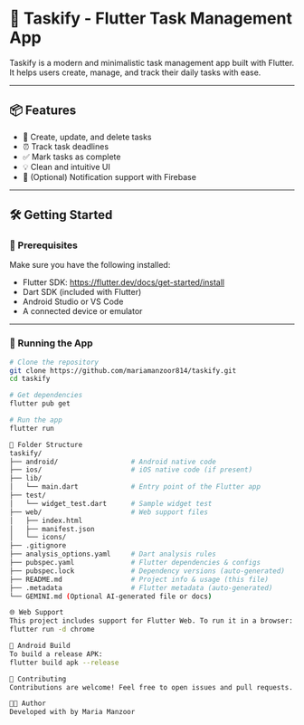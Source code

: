 # 🚀 Taskify - Flutter Task Management App

Taskify is a modern and minimalistic task management app built with Flutter. It helps users create, manage, and track their daily tasks with ease.

---

## 📦 Features

- 📝 Create, update, and delete tasks
- ⏰ Track task deadlines
- ✅ Mark tasks as complete
- 💡 Clean and intuitive UI
- 🔔 (Optional) Notification support with Firebase

---

## 🛠️ Getting Started

### 🔧 Prerequisites

Make sure you have the following installed:

- Flutter SDK: https://flutter.dev/docs/get-started/install
- Dart SDK (included with Flutter)
- Android Studio or VS Code
- A connected device or emulator

---

### 🚀 Running the App

```bash
# Clone the repository
git clone https://github.com/mariamanzoor814/taskify.git
cd taskify

# Get dependencies
flutter pub get

# Run the app
flutter run

🧪 Folder Structure
taskify/
├── android/                  # Android native code
├── ios/                      # iOS native code (if present)
├── lib/
│   └── main.dart             # Entry point of the Flutter app
├── test/
│   └── widget_test.dart      # Sample widget test
├── web/                      # Web support files
│   ├── index.html
│   ├── manifest.json
│   └── icons/
├── .gitignore
├── analysis_options.yaml     # Dart analysis rules
├── pubspec.yaml              # Flutter dependencies & configs
├── pubspec.lock              # Dependency versions (auto-generated)
├── README.md                 # Project info & usage (this file)
├── .metadata                 # Flutter metadata (auto-generated)
└── GEMINI.md (Optional AI-generated file or docs)

🌐 Web Support
This project includes support for Flutter Web. To run it in a browser:
flutter run -d chrome

📱 Android Build
To build a release APK:
flutter build apk --release

🤝 Contributing
Contributions are welcome! Feel free to open issues and pull requests.

👩‍💻 Author
Developed with by Maria Manzoor
